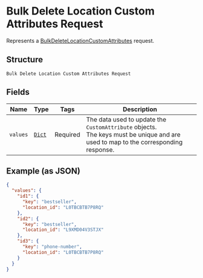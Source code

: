 
# Bulk Delete Location Custom Attributes Request

Represents a [BulkDeleteLocationCustomAttributes](../../doc/api/location-custom-attributes.md#bulk-delete-location-custom-attributes) request.

## Structure

`Bulk Delete Location Custom Attributes Request`

## Fields

| Name | Type | Tags | Description |
|  --- | --- | --- | --- |
| `values` | [`Dict`](../../doc/models/bulk-delete-location-custom-attributes-request-location-custom-attribute-delete-request.md) | Required | The data used to update the `CustomAttribute` objects.<br>The keys must be unique and are used to map to the corresponding response. |

## Example (as JSON)

```json
{
  "values": {
    "id1": {
      "key": "bestseller",
      "location_id": "L0TBCBTB7P8RQ"
    },
    "id2": {
      "key": "bestseller",
      "location_id": "L9XMD04V3STJX"
    },
    "id3": {
      "key": "phone-number",
      "location_id": "L0TBCBTB7P8RQ"
    }
  }
}
```

